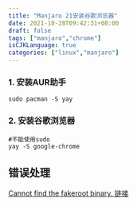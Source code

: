 ```yaml
---
title: "Manjaro 21安装谷歌浏览器"
date: 2021-10-28T09:42:31+08:00
draft: false
tags: ["manjaro","chrome"]
isCJKLanguage: true
categories: ["linux","manjaro"]
---
```


### 1. 安装AUR助手

```shell
sudo pacman -S yay
```

### 2. 安装谷歌浏览器

```shell
#不能使用sudo
yay -S google-chrome
```

## 错误处理

[Cannot find the fakeroot binary. 链接](/post/2021/10/28/manjaro21%E9%81%87%E5%88%B0cannotfindthefakerootbinary%E9%94%99%E8%AF%AF.html)

